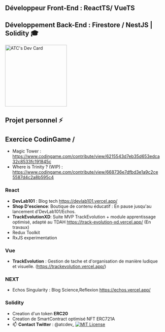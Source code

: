 
## Développeur Front-End : **ReactTS/ VueTS**  
## Développement Back-End :  **Firestore / NestJS | Solidity 🎓**
<a href="https://app.daily.dev/UndersunIO"><img src="https://api.daily.dev/devcards/94681062fc3b4fadb2cf2fc943bfd587.png?r=kha" width="200" alt="ATC's Dev Card"/></a>
## Projet personnel ⚡ 
## Exercice CodinGame /
- Magic Tower : https://www.codingame.com/contribute/view/6215543d7eb35d653edca32c8533fc191845c
- Where is Trinity ? (WIP) : https://www.codingame.com/contribute/view/668736e7dfbd3e1a9c2ce5587d4c2a8b595c4
### React
   - **DevLab101** : Blog tech https://devlab101.vercel.app/  
   - **Shop D'escience**: Boutique de contenu éducatif : En pause jusqu'au lancement d'DevLab101/Echos.
   - **TrackEvolutionXD**: Suite MVP TrackEvolution + module apprentissage optimisé, adapté au TDAH https://track-evolution-xd.vercel.app/ (En travaux)
   - Redux Toolkit
   - RxJS experimentation
### Vue
   - **TrackEvolution** : Gestion de tache et d'organisation de manière ludique et visuelle.
     (https://trackevolution.vercel.app/)
### NEXT
   - Echos Singularity : Blog Science,Reflexion https://echos.vercel.app/                                                                                     
### Solidity
   - Creation d'un token **ERC20**
   - Creation de SmartContract optimisé NFT ERC721A
- 📫 **Contact Twitter** : @atcdev_ [![MIT License](https://img.shields.io/twitter/follow/atcdev_?style=social)]([https://choosealicense.com/licenses/mit/](https://twitter.com/atcdev_))
                 
